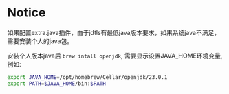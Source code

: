 # Notice
如果配置extra.java插件，由于jdtls有最低java版本要求，如果系统java不满足，需要安装个人的java包。

安装个人版本java后 `brew intall openjdk`, 需要显示设置JAVA_HOME环境变量, 例如:

```bash
export JAVA_HOME=/opt/homebrew/Cellar/openjdk/23.0.1
export PATH=$JAVA_HOME/bin:$PATH
```
